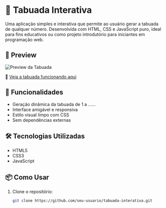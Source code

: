 # 🧮 Tabuada Interativa

Uma aplicação simples e interativa que permite ao usuário gerar a tabuada de qualquer número. Desenvolvida com HTML, CSS e JavaScript puro, ideal para fins educativos ou como projeto introdutório para iniciantes em programação web.

## 📸 Preview

![Preview da Tabuada](https://via.placeholder.com/600x300.png?text=Tabuada+Interativa)

🔗 [Veja a tabuada funcionando aqui](https://jheff-conceicao.github.io/Tabuada/)

## 🚀 Funcionalidades

- Geração dinâmica da tabuada de 1 a ......
- Interface amigável e responsiva
- Estilo visual limpo com CSS
- Sem dependências externas

## 🛠️ Tecnologias Utilizadas

- HTML5
- CSS3
- JavaScript 

## 📦 Como Usar

1. Clone o repositório:
   ```bash
   git clone https://github.com/seu-usuario/tabuada-interativa.git
